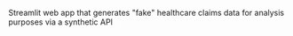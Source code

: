Streamlit web app that generates "fake" healthcare claims data for analysis purposes via a synthetic API
